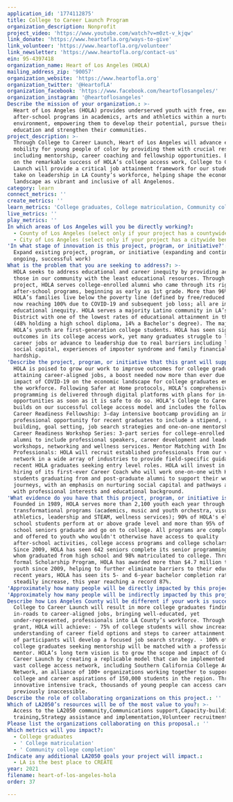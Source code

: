 ```yaml
---
application_id: '1774112875'
title: College to Career Launch Program
organization_description: Nonprofit
project_video: 'https://www.youtube.com/watch?v=m0zt-v_kjqw'
link_donate: 'https://www.heartofla.org/ways-to-give'
link_volunteer: 'https://www.heartofla.org/volunteer'
link_newsletter: 'https://www.heartofla.org/contact-us'
ein: 95-4397418
organization_name: Heart of Los Angeles (HOLA)
mailing_address_zip: '90057'
organization_website: 'https://www.heartofla.org'
organization_twitter: '@HeartofLA'
organization_facebook: 'https://www.facebook.com/heartoflosangeles/'
organization_instagram: '@heartoflosangeles'
Describe the mission of your organization.: >-
  Heart of Los Angeles (HOLA) provides underserved youth with free, exceptional
  after-school programs in academics, arts and athletics within a nurturing
  environment, empowering them to develop their potential, pursue their
  education and strengthen their communities.
project_description: >-
  Through College to Career Launch, Heart of Los Angeles will advance economic
  mobility for young people of color by providing them with crucial resources
  including mentorship, career coaching and fellowship opportunities. Building
  on the remarkable success of HOLA’s college access work, College to Career
  Launch will provide a critical job attainment framework for our students to
  take on leadership in LA County’s workforce, helping shape the economic
  landscape as vibrant and inclusive of all Angelenos.
category: learn
connect_metrics: ''
create_metrics: ''
learn_metrics: 'College graduates, College matriculation, Community college completion'
live_metrics: ''
play_metrics: ''
In which areas of Los Angeles will you be directly working?:
  - County of Los Angeles (select only if your project has a countywide benefit)
  - City of Los Angeles (select only if your project has a citywide benefit)
'In what stage of innovation is this project, program, or initiative?': >-
  Expand existing project, program, or initiative (expanding and continuing
  ongoing, successful work)
What is the problem that you are seeking to address?: >-
  HOLA seeks to address educational and career inequity by providing access to
  those in our community with the least educational resources. Through this
  project, HOLA serves college-enrolled alumni who came through its rigorous
  after-school programs, beginning as early as 1st grade. More than 96% of
  HOLA’s families live below the poverty line (defined by free/reduced lunch),
  now reaching 100% due to COVID-19 and subsequent job loss; all are impacted by
  educational inequity. HOLA serves a majority Latino community in LA’s Rampart
  District with one of the lowest rates of educational attainment in the nation
  (48% holding a high school diploma, 14% a Bachelor's degree). The majority of
  HOLA’s youth are first-generation college students. HOLA has seen significant
  outcomes in its college access work, yet many graduates struggle to land
  career jobs or advance to leadership due to real barriers including lack of
  social capital, experiences of imposter syndrome and family financial
  hardship.
'Describe the project, program, or initiative that this grant will support to address the problem identified.': >-
  HOLA is poised to grow our work to improve outcomes for college graduates in
  attaining career-aligned jobs, a boost needed now more than ever due to the
  impact of COVID-19 on the economic landscape for college graduates entering
  the workforce. Following Safer at Home protocols, HOLA’s comprehensive
  programming is delivered through digital platforms with plans for in-person
  opportunities as soon as it is safe to do so. HOLA’s College to Career Launch
  builds on our successful college access model and includes the following:
  Career Readiness Fellowship: 3-day intensive bootcamp providing an immediate
  professional opportunity for recent graduates to include a stipend, resume
  building, goal setting, job search strategies and one-on-one mentorship.
  Career Readiness Workshop Series: 3-part series for college-enrolled HOLA
  alumni to include professional speakers, career development and leadership
  workshops, networking and wellness services. Mentor Matching with Industry
  Professionals: HOLA will recruit established professionals from our vast
  network in a wide array of industries to provide field-specific guidance to
  recent HOLA graduates seeking entry level roles. HOLA will invest in the
  hiring of its first-ever Career Coach who will work one-on-one with HOLA
  students graduating from and post-graduate alumni to support their workforce
  journeys, with an emphasis on nurturing social capital and pathways aligned
  with professional interests and educational background.
'What evidence do you have that this project, program, or initiative is or will be successful, and how will you define and measure success?': >-
  Founded in 1989, HOLA serves more than 2,100 youth each year through
  transformational programs (academics, music and youth orchestra, visual arts,
  athletics, leadership and STEAM, wellness services); 90% of HOLA's elementary
  school students perform at or above grade level and more than 95% of our high
  school seniors graduate and go on to college. All programs are completely free
  and offered to youth who wouldn't otherwise have access to quality
  after-school activities, college access programs and college scholarships.
  Since 2009, HOLA has seen 642 seniors complete its senior programming, 99% of
  whom graduated from high school and 98% matriculated to college. Through its
  formal Scholarship Program, HOLA has awarded more than $4.7 million to HOLA
  youth since 2009, helping to further eliminate barriers to their education. In
  recent years, HOLA has seen its 5- and 6-year bachelor completion rate
  steadily increase, this year reaching a record 87%.
'Approximately how many people will be directly impacted by this project, program, or initiative?': '177'
'Approximately how many people will be indirectly impacted by this project, program, or initiative?': '150000'
Describe how Los Angeles County will be different if your work is successful.: >-
  College to Career Launch will result in more college graduates finding
  in-roads to career-aligned jobs, bringing well-educated, yet
  under-represented, professionals into LA County’s workforce. Through this
  grant, HOLA will achieve: - 75% of college students will show increased
  understanding of career field options and steps to career attainment. - 100%
  of participants will develop a focused job search strategy. - 100% of recent
  college graduates seeking mentorship will be matched with a profession-aligned
  mentor. HOLA’s long term vision is to grow the scope and impact of College to
  Career Launch by creating a replicable model that can be implemented by HOLA’s
  vast college access network, including Southern California College Access
  Network, an alliance of 100+ organizations working together to support the
  college and career aspirations of 150,000 students in the region. Through this
  innovative intensive track, thousands of young people can access careers
  previously inaccessible.
Describe the role of collaborating organizations on this project.: ''
Which of LA2050’s resources will be of the most value to you?: >-
  Access to the LA2050 community,Communications support,Capacity-building and
  training,Strategy assistance and implementation,Volunteer recruitment
Please list the organizations collaborating on this proposal.: ''
Which metrics will you impact?:
  - College graduates
  - ' College matriculation'
  - ' Community college completion'
Indicate any additional LA2050 goals your project will impact.:
  - LA is the best place to CREATE
year: 2021
filename: heart-of-los-angeles-hola
order: 37

---
```

